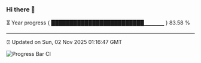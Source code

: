 ### Hi there 👋

⏳ Year progress { █████████████████████████▁▁▁▁▁ } 83.58 %

---

⏰ Updated on Sun, 02 Nov 2025 01:16:47 GMT

![Progress Bar CI](https://github.com/liununu/liununu/workflows/Progress%20Bar%20CI/badge.svg)
